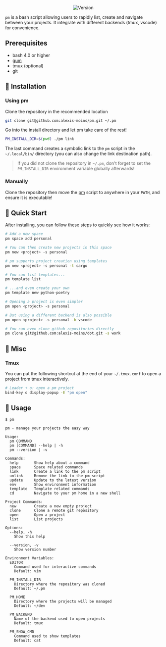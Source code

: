 <div align='center'>

![Version](https://img.shields.io/badge/version-1.6.0-blue.svg)

</div>

`pm` is a bash script allowing users to rapidly list, create and navigate between your projects. It integrate with different backends (tmux, vscode) for convenience.

## Prerequisites

- bash 4.0 or higher
- [gum](https://github.com/charmbracelet/gum)
- tmux (optional)
- git


## 🧰 Installation

### Using pm

Clone the repository in the recommended location
```bash
git clone git@github.com:alexis-moins/pm.git ~/.pm
```

Go into the install directory and let pm take care of the rest!
```bash
PM_INSTALL_DIR=$(pwd) ./pm link
```

The last command creates a symbolic link to the `pm` script in the `~/.local/bin/` directory (you can also change the link destination path). 

> If you did not clone the repository in `~/.pm`, don't forget to set the `PM_INSTALL_DIR` environment variable globally afterwards!

### Manually

Clone the repository then move the [pm](pm) script to anywhere in your `PATH`, and ensure it is executable!

## 🌱 Quick Start

After installing, you can follow these steps to quickly see how it works:

```bash
# Add a new space
pm space add personal

# You can then create new projects in this space
pm new <project> -s personal

# pm supports project creation using templates
pm new <project> -s personal -t cargo

# You can list templates...
pm template list

# ...and even create your own
pm template new python-poetry

# Opening a project is even simpler
pm open <project> -s personal

# But using a different backend is also possible
pm open <project> -s personal -b vscode

# You can even clone github repositories directly
pm clone git@github.com:alexis-moins/dot.git -s work
```

## 🥘 Misc

### Tmux

You can put the following shortcut at the end of your `~/.tmux.conf` to open a project from tmux interactively.
```bash
# Leader + o: open a pm project
bind-key o display-popup -E "pm open"
```

## 🚦 Usage

```
$ pm

pm - manage your projects the easy way

Usage:
  pm COMMAND
  pm [COMMAND] --help | -h
  pm --version | -v

Commands:
  help       Show help about a command
  space      Space related commands
  link       Create a link to the pm script
  unlink     Remove the link to the pm script
  update     Update to the latest version
  env        Show environment information
  template   Template related commands
  cd         Navigate to your pm home in a new shell

Project Commands:
  new        Create a new empty project
  clone      Clone a remote git repository
  open       Open a project
  list       List projects

Options:
  --help, -h
    Show this help

  --version, -v
    Show version number

Environment Variables:
  EDITOR
    Command used for interactive commands
    Default: vim

  PM_INSTALL_DIR
    Directory where the repository was cloned
    Default: ~/.pm

  PM_HOME
    Directory where the projects will be managed
    Default: ~/dev

  PM_BACKEND
    Name of the backend used to open projects
    Default: tmux

  PM_SHOW_CMD
    Command used to show templates
    Default: cat
```
